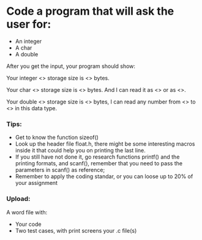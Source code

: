 # Code a program that will ask the user for:

- An integer
- A char
- A double

After you get the input, your program should show:

Your integer <<variable>> storage size is <<size>> bytes.

Your char <<variable>> storage size is <<size>> bytes. And I can read it as <<display it as character>> or as <<display it as integer>>.

Your double <<variable>> storage size is <<size>> bytes, I can read any number from <<Min positive value>> to <<Max positive value>> in this data type.

### Tips:

- Get to know the function sizeof()
- Look up the header file float.h, there might be some interesting macros inside it that could help you on printing the last line.
- If you still have not done it, go research functions printf() and the printing formats, and scanf(), remember that you need to pass the parameters in scanf() as reference;
- Remember to apply the coding standar, or you can loose up to 20% of your assignment

### Upload:
A word file with:
- Your code
- Two test cases, with print screens your .c file(s)
